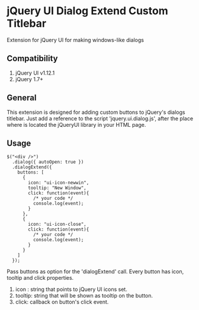 # jQuery UI Dialog Extend Custom Titlebar
Extension for jQuery UI for making windows-like dialogs

## Compatibility
1. jQuery UI v1.12.1
1. jQuery 1.7+

## General
This extension is designed for adding custom buttons to jQuery's dialogs titlebar.
Just add a reference to the script 'jquery.ui.dialog.js', after the place where is located the jQueryUI library in your HTML page.

## Usage

```
$("<div />")
  .dialog({ autoOpen: true })
  .dialogExtend({
    buttons: [
      {
        icon: "ui-icon-newwin",
        tooltip: "New Window",
        click: function(event){
          /* your code */
          console.log(event);
        }
      },
      {
        icon: "ui-icon-close",
        click: function(event){
          /* your code */
          console.log(event);
        }
      }
    ]
  });
```

Pass buttons as option for the 'dialogExtend' call.
Every button has icon, tooltip and click properties.

1. icon : string that points to jQuery UI icons set.
1. tooltip: string that will be shown as tooltip on the button.
1. click: callback on button's click event.
